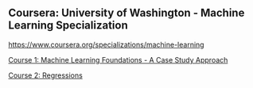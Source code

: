 ## Coursera: University of Washington - Machine Learning Specialization

https://www.coursera.org/specializations/machine-learning

[Course 1: Machine Learning Foundations - A Case Study Approach](https://github.com/JanelChumley/coursera_uw_machine_learning/tree/master/machine_learning_foundations)

[Course 2: Regressions](https://github.com/JanelChumley/uw_machine_learning/tree/master/Regressions)
